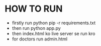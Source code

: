 # HOW TO RUN
- firstly run python pip -r requirements.txt
- then run python app.py
- then index.html ko live server se run kro 
- for doctors run admin.html
